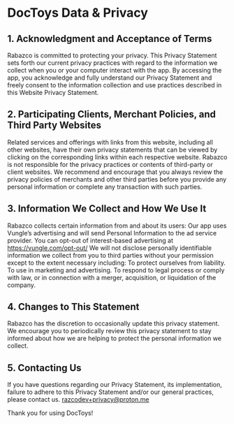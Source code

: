 # DocToys Data & Privacy
## 1. Acknowledgment and Acceptance of Terms
Rabazco is committed to protecting your privacy. This Privacy Statement sets forth our current privacy practices with regard to the information we collect when you or your computer interact with the app. By accessing the app, you acknowledge and fully understand our Privacy Statement and freely consent to the information collection and use practices described in this Website Privacy Statement.

## 2. Participating Clients, Merchant Policies, and Third Party Websites
Related services and offerings with links from this website, including all other websites, have their own privacy statements that can be viewed by clicking on the corresponding links within each respective website. Rabazco is not responsible for the privacy practices or contents of third-party or client websites. We recommend and encourage that you always review the privacy policies of merchants and other third parties before you provide any personal information or complete any transaction with such parties.

## 3. Information We Collect and How We Use It
Rabazco collects certain information from and about its users:
Our app uses Vungle’s advertising and will send Personal Information to the ad service provider. You can opt-out of interest-based advertising at https://vungle.com/opt-out/
We will not disclose personally identifiable information we collect from you to third parties without your permission except to the extent necessary including:
To protect ourselves from liability.
To use in marketing and advertising.
To respond to legal process or comply with law, or in connection with a merger, acquisition, or liquidation of the company.

## 4. Changes to This Statement
Rabazco has the discretion to occasionally update this privacy statement. We encourage you to periodically review this privacy statement to stay informed about how we are helping to protect the personal information we collect.

## 5. Contacting Us
If you have questions regarding our Privacy Statement, its implementation, failure to adhere to this Privacy Statement and/or our general practices, please contact us.
razcodev+privacy@proton.me


Thank you for using DocToys!
